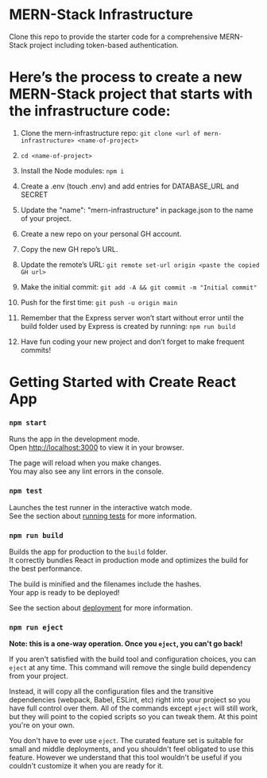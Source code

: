 # MERN-Stack Infrastructure

Clone this repo to provide the starter code for a comprehensive MERN-Stack project including token-based authentication.

# Here’s the process to create a new MERN-Stack project that starts with the infrastructure code:

01. Clone the mern-infrastructure repo: `git clone <url of mern-infrastructure> <name-of-project>`

02. `cd <name-of-project>`

03. Install the Node modules: `npm i`

04. Create a .env (touch .env) and add entries for DATABASE_URL and SECRET

05. Update the "name": "mern-infrastructure" in package.json to the name of your project.

06. Create a new repo on your personal GH account.

07. Copy the new GH repo’s URL.

08. Update the remote’s URL:
 `git remote set-url origin <paste the copied GH url>`

09. Make the initial commit:
 `git add -A && git commit -m "Initial commit"`

10. Push for the first time:
 `git push -u origin main`

11. Remember that the Express server won’t start without error until the build folder used by Express is created by running:
 `npm run build`

12. Have fun coding your new project and don’t forget to make frequent commits!

# Getting Started with Create React App

### `npm start`

Runs the app in the development mode.\
Open [http://localhost:3000](http://localhost:3000) to view it in your browser.

The page will reload when you make changes.\
You may also see any lint errors in the console.

### `npm test`

Launches the test runner in the interactive watch mode.\
See the section about [running tests](https://facebook.github.io/create-react-app/docs/running-tests) for more information.

### `npm run build`

Builds the app for production to the `build` folder.\
It correctly bundles React in production mode and optimizes the build for the best performance.

The build is minified and the filenames include the hashes.\
Your app is ready to be deployed!

See the section about [deployment](https://facebook.github.io/create-react-app/docs/deployment) for more information.

### `npm run eject`

**Note: this is a one-way operation. Once you `eject`, you can't go back!**

If you aren't satisfied with the build tool and configuration choices, you can `eject` at any time. This command will remove the single build dependency from your project.

Instead, it will copy all the configuration files and the transitive dependencies (webpack, Babel, ESLint, etc) right into your project so you have full control over them. All of the commands except `eject` will still work, but they will point to the copied scripts so you can tweak them. At this point you're on your own.

You don't have to ever use `eject`. The curated feature set is suitable for small and middle deployments, and you shouldn't feel obligated to use this feature. However we understand that this tool wouldn't be useful if you couldn't customize it when you are ready for it.
